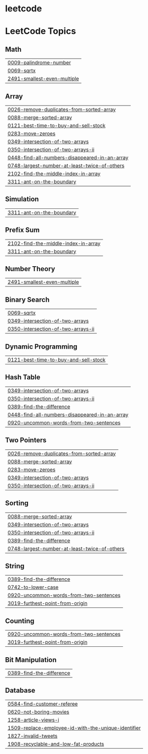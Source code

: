 # leetcode


<!---LeetCode Topics Start-->
# LeetCode Topics
## Math
|  |
| ------- |
| [0009-palindrome-number](https://github.com/Sabithx/leetcode/tree/master/0009-palindrome-number) |
| [0069-sqrtx](https://github.com/Sabithx/leetcode/tree/master/0069-sqrtx) |
| [2491-smallest-even-multiple](https://github.com/Sabithx/leetcode/tree/master/2491-smallest-even-multiple) |
## Array
|  |
| ------- |
| [0026-remove-duplicates-from-sorted-array](https://github.com/Sabithx/leetcode/tree/master/0026-remove-duplicates-from-sorted-array) |
| [0088-merge-sorted-array](https://github.com/Sabithx/leetcode/tree/master/0088-merge-sorted-array) |
| [0121-best-time-to-buy-and-sell-stock](https://github.com/Sabithx/leetcode/tree/master/0121-best-time-to-buy-and-sell-stock) |
| [0283-move-zeroes](https://github.com/Sabithx/leetcode/tree/master/0283-move-zeroes) |
| [0349-intersection-of-two-arrays](https://github.com/Sabithx/leetcode/tree/master/0349-intersection-of-two-arrays) |
| [0350-intersection-of-two-arrays-ii](https://github.com/Sabithx/leetcode/tree/master/0350-intersection-of-two-arrays-ii) |
| [0448-find-all-numbers-disappeared-in-an-array](https://github.com/Sabithx/leetcode/tree/master/0448-find-all-numbers-disappeared-in-an-array) |
| [0748-largest-number-at-least-twice-of-others](https://github.com/Sabithx/leetcode/tree/master/0748-largest-number-at-least-twice-of-others) |
| [2102-find-the-middle-index-in-array](https://github.com/Sabithx/leetcode/tree/master/2102-find-the-middle-index-in-array) |
| [3311-ant-on-the-boundary](https://github.com/Sabithx/leetcode/tree/master/3311-ant-on-the-boundary) |
## Simulation
|  |
| ------- |
| [3311-ant-on-the-boundary](https://github.com/Sabithx/leetcode/tree/master/3311-ant-on-the-boundary) |
## Prefix Sum
|  |
| ------- |
| [2102-find-the-middle-index-in-array](https://github.com/Sabithx/leetcode/tree/master/2102-find-the-middle-index-in-array) |
| [3311-ant-on-the-boundary](https://github.com/Sabithx/leetcode/tree/master/3311-ant-on-the-boundary) |
## Number Theory
|  |
| ------- |
| [2491-smallest-even-multiple](https://github.com/Sabithx/leetcode/tree/master/2491-smallest-even-multiple) |
## Binary Search
|  |
| ------- |
| [0069-sqrtx](https://github.com/Sabithx/leetcode/tree/master/0069-sqrtx) |
| [0349-intersection-of-two-arrays](https://github.com/Sabithx/leetcode/tree/master/0349-intersection-of-two-arrays) |
| [0350-intersection-of-two-arrays-ii](https://github.com/Sabithx/leetcode/tree/master/0350-intersection-of-two-arrays-ii) |
## Dynamic Programming
|  |
| ------- |
| [0121-best-time-to-buy-and-sell-stock](https://github.com/Sabithx/leetcode/tree/master/0121-best-time-to-buy-and-sell-stock) |
## Hash Table
|  |
| ------- |
| [0349-intersection-of-two-arrays](https://github.com/Sabithx/leetcode/tree/master/0349-intersection-of-two-arrays) |
| [0350-intersection-of-two-arrays-ii](https://github.com/Sabithx/leetcode/tree/master/0350-intersection-of-two-arrays-ii) |
| [0389-find-the-difference](https://github.com/Sabithx/leetcode/tree/master/0389-find-the-difference) |
| [0448-find-all-numbers-disappeared-in-an-array](https://github.com/Sabithx/leetcode/tree/master/0448-find-all-numbers-disappeared-in-an-array) |
| [0920-uncommon-words-from-two-sentences](https://github.com/Sabithx/leetcode/tree/master/0920-uncommon-words-from-two-sentences) |
## Two Pointers
|  |
| ------- |
| [0026-remove-duplicates-from-sorted-array](https://github.com/Sabithx/leetcode/tree/master/0026-remove-duplicates-from-sorted-array) |
| [0088-merge-sorted-array](https://github.com/Sabithx/leetcode/tree/master/0088-merge-sorted-array) |
| [0283-move-zeroes](https://github.com/Sabithx/leetcode/tree/master/0283-move-zeroes) |
| [0349-intersection-of-two-arrays](https://github.com/Sabithx/leetcode/tree/master/0349-intersection-of-two-arrays) |
| [0350-intersection-of-two-arrays-ii](https://github.com/Sabithx/leetcode/tree/master/0350-intersection-of-two-arrays-ii) |
## Sorting
|  |
| ------- |
| [0088-merge-sorted-array](https://github.com/Sabithx/leetcode/tree/master/0088-merge-sorted-array) |
| [0349-intersection-of-two-arrays](https://github.com/Sabithx/leetcode/tree/master/0349-intersection-of-two-arrays) |
| [0350-intersection-of-two-arrays-ii](https://github.com/Sabithx/leetcode/tree/master/0350-intersection-of-two-arrays-ii) |
| [0389-find-the-difference](https://github.com/Sabithx/leetcode/tree/master/0389-find-the-difference) |
| [0748-largest-number-at-least-twice-of-others](https://github.com/Sabithx/leetcode/tree/master/0748-largest-number-at-least-twice-of-others) |
## String
|  |
| ------- |
| [0389-find-the-difference](https://github.com/Sabithx/leetcode/tree/master/0389-find-the-difference) |
| [0742-to-lower-case](https://github.com/Sabithx/leetcode/tree/master/0742-to-lower-case) |
| [0920-uncommon-words-from-two-sentences](https://github.com/Sabithx/leetcode/tree/master/0920-uncommon-words-from-two-sentences) |
| [3019-furthest-point-from-origin](https://github.com/Sabithx/leetcode/tree/master/3019-furthest-point-from-origin) |
## Counting
|  |
| ------- |
| [0920-uncommon-words-from-two-sentences](https://github.com/Sabithx/leetcode/tree/master/0920-uncommon-words-from-two-sentences) |
| [3019-furthest-point-from-origin](https://github.com/Sabithx/leetcode/tree/master/3019-furthest-point-from-origin) |
## Bit Manipulation
|  |
| ------- |
| [0389-find-the-difference](https://github.com/Sabithx/leetcode/tree/master/0389-find-the-difference) |
## Database
|  |
| ------- |
| [0584-find-customer-referee](https://github.com/Sabithx/leetcode/tree/master/0584-find-customer-referee) |
| [0620-not-boring-movies](https://github.com/Sabithx/leetcode/tree/master/0620-not-boring-movies) |
| [1258-article-views-i](https://github.com/Sabithx/leetcode/tree/master/1258-article-views-i) |
| [1509-replace-employee-id-with-the-unique-identifier](https://github.com/Sabithx/leetcode/tree/master/1509-replace-employee-id-with-the-unique-identifier) |
| [1827-invalid-tweets](https://github.com/Sabithx/leetcode/tree/master/1827-invalid-tweets) |
| [1908-recyclable-and-low-fat-products](https://github.com/Sabithx/leetcode/tree/master/1908-recyclable-and-low-fat-products) |
<!---LeetCode Topics End-->
